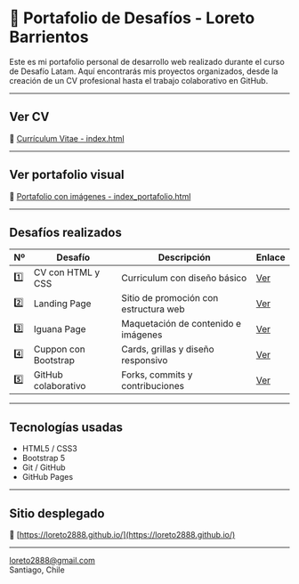 # 💼 Portafolio de Desafíos - Loreto Barrientos

Este es mi portafolio personal de desarrollo web realizado durante el curso de Desafío Latam. Aquí encontrarás mis proyectos organizados, desde la creación de un CV profesional hasta el trabajo colaborativo en GitHub.

---

## Ver CV

🔗 [Currículum Vitae - index.html](https://loreto2888.github.io/)

---

## Ver portafolio visual

🔗 [Portafolio con imágenes - index_portafolio.html](https://loreto2888.github.io/index_portafolio.html)

---

## Desafíos realizados

| Nº  | Desafío                           | Descripción                             | Enlace                                                                 |
|-----|-----------------------------------|-----------------------------------------|------------------------------------------------------------------------|
| 1️⃣ | CV con HTML y CSS                | Curriculum con diseño básico            | [Ver](https://loreto2888.github.io/desafio1_mi_curriculum_vitae_html/) |
| 2️⃣ | Landing Page                      | Sitio de promoción con estructura web   | [Ver](https://loreto2888.github.io/desafio2_construyendo_un_landing_page/) |
| 3️⃣ | Iguana Page                       | Maquetación de contenido e imágenes     | [Ver](https://loreto2888.github.io/desafio3_iguana_page/)               |
| 4️⃣ | Cuppon con Bootstrap              | Cards, grillas y diseño responsivo      | [Ver](https://loreto2888.github.io/desafio4_cuppon/)                    |
| 5️⃣ | GitHub colaborativo               | Forks, commits y contribuciones         | [Ver](https://loreto2888.github.io/desafio5_github/fdsw-github/)       |

---

## Tecnologías usadas

- HTML5 / CSS3  
- Bootstrap 5  
- Git / GitHub  
- GitHub Pages

---

## Sitio desplegado

🔗 [https://loreto2888.github.io/](https://loreto2888.github.io/)

---

loreto2888@gmail.com  
Santiago, Chile
